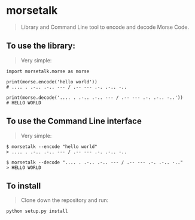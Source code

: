 # morsetalk
> Library and Command Line tool to encode and decode Morse Code.


## To use the library:
> Very simple:

    import morsetalk.morse as morse

    print(morse.encode('hello world'))
    # .... . .-.. .-.. --- / .-- --- .-. .-.. -..

    print(morse.decode('.... . .-.. .-.. --- / .-- --- .-. .-.. -..'))
    # HELLO WORLD

## To use the Command Line interface
> Very simple:

    $ morsetalk --encode "hello world"
    > .... . .-.. .-.. --- / .-- --- .-. .-.. -..
    
    $ morsetalk --decode ".... . .-.. .-.. --- / .-- --- .-. .-.. -.."
    > HELLO WORLD


## To install
> Clone down the repository and run:

    python setup.py install
